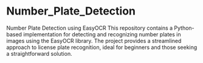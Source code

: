 # Number_Plate_Detection
Number Plate Detection using EasyOCR   This repository contains a Python-based implementation for detecting and recognizing number plates in images using the EasyOCR library.  The project provides a streamlined approach to license plate recognition, ideal for beginners and those seeking a straightforward solution. 
